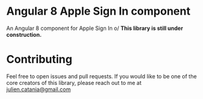 # Angular 8 Apple Sign In component

An Angular 8 component for Apple Sign In o/
**This library is still under construction.**

# Contributing
Feel free to open issues and pull requests. If you would like to be one of the core creators of this library, please reach out to me at julien.catania@gmail.com

